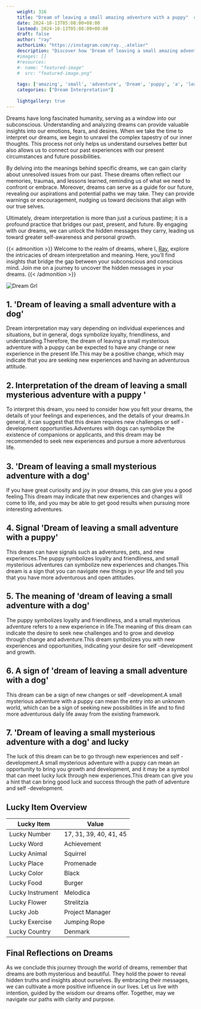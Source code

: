 ```yaml
---
    weight: 316
    title: "Dream of leaving a small amazing adventure with a puppy"  # Assuming 'title' column exists
    date: 2024-10-13T05:08:00+08:00
    lastmod: 2024-10-13T05:08:00+08:00
    draft: false
    author: "ray"
    authorLink: "https://instagram.com/ray._.atelier"
    description: "Discover how 'Dream of leaving a small amazing adventure with a puppy' can interpret your future and uncover its significant meanings in your life."
    #images: []
    #resources:
    #- name: "featured-image"
    #  src: "featured-image.png"
    
    tags: ['amazing', 'small', 'adventure', 'Dream', 'puppy', 'a', 'leaving', 'of', 'with']
    categories: ["Dream Interpretation"]
    
    lightgallery: true
---
```

    
Dreams have long fascinated humanity, serving as a window into our subconscious. Understanding and analyzing dreams can provide valuable insights into our emotions, fears, and desires. When we take the time to interpret our dreams, we begin to unravel the complex tapestry of our inner thoughts. This process not only helps us understand ourselves better but also allows us to connect our past experiences with our present circumstances and future possibilities.

By delving into the meanings behind specific dreams, we can gain clarity about unresolved issues from our past. These dreams often reflect our memories, traumas, and lessons learned, reminding us of what we need to confront or embrace. Moreover, dreams can serve as a guide for our future, revealing our aspirations and potential paths we may take. They can provide warnings or encouragement, nudging us toward decisions that align with our true selves.

Ultimately, dream interpretation is more than just a curious pastime; it is a profound practice that bridges our past, present, and future. By engaging with our dreams, we can unlock the hidden messages they carry, leading us toward greater self-awareness and personal growth.

{{< admonition >}}
Welcome to the realm of dreams, where I, [Ray](https://instagram.com/ray._.atelier), explore the intricacies of dream interpretation and meaning. Here, you’ll find insights that bridge the gap between your subconscious and conscious mind. Join me on a journey to uncover the hidden messages in your dreams.
{{< /admonition >}}

![Dream Grl](https://cdn.pixabay.com/photo/2017/11/02/03/35/gothic-2910057_1280.jpg "Dream Grl")

## 1. 'Dream of leaving a small adventure with a dog'
Dream interpretation may vary depending on individual experiences and situations, but in general, dogs symbolize loyalty, friendliness, and understanding.Therefore, the dream of leaving a small mysterious adventure with a puppy can be expected to have any change or new experience in the present life.This may be a positive change, which may indicate that you are seeking new experiences and having an adventurous attitude.

## 2. Interpretation of the dream of leaving a small mysterious adventure with a puppy '
To interpret this dream, you need to consider how you felt your dreams, the details of your feelings and experiences, and the details of your dreams.In general, it can suggest that this dream requires new challenges or self -development opportunities.Adventures with dogs can symbolize the existence of companions or applicants, and this dream may be recommended to seek new experiences and pursue a more adventurous life.

## 3. 'Dream of leaving a small mysterious adventure with a dog'
If you have great curiosity and joy in your dreams, this can give you a good feeling.This dream may indicate that new experiences and changes will come to life, and you may be able to get good results when pursuing more interesting adventures.

## 4. Signal 'Dream of leaving a small adventure with a puppy'
This dream can have signals such as adventures, pets, and new experiences.The puppy symbolizes loyalty and friendliness, and small mysterious adventures can symbolize new experiences and changes.This dream is a sign that you can navigate new things in your life and tell you that you have more adventurous and open attitudes.

## 5. The meaning of 'dream of leaving a small adventure with a dog'
The puppy symbolizes loyalty and friendliness, and a small mysterious adventure refers to a new experience in life.The meaning of this dream can indicate the desire to seek new challenges and to grow and develop through change and adventure.This dream symbolizes you with new experiences and opportunities, indicating your desire for self -development and growth.

## 6. A sign of 'dream of leaving a small adventure with a dog'
This dream can be a sign of new changes or self -development.A small mysterious adventure with a puppy can mean the entry into an unknown world, which can be a sign of seeking new possibilities in life and to find more adventurous daily life away from the existing framework.

## 7. 'Dream of leaving a small mysterious adventure with a dog' and lucky
The luck of this dream can be to go through new experiences and self -development.A small mysterious adventure with a puppy can mean an opportunity to bring you growth and development, and it may be a symbol that can meet lucky luck through new experiences.This dream can give you a hint that can bring good luck and success through the path of adventure and self -development.

## Lucky Item Overview
| Lucky Item          | Value              |
|---------------|--------------------|
| Lucky Number        | 17, 31, 39, 40, 41, 45  |
| Lucky Word          | Achievement |
| Lucky Animal        | Squirrel |
| Lucky Place         | Promenade     |
| Lucky Color         | Black     |
| Lucky Food          | Burger      |
| Lucky Instrument    | Melodica |
| Lucky Flower        | Strelitzia    |
| Lucky Job           | Project Manager       |
| Lucky Exercise      | Jumping Rope  |
| Lucky Country       | Denmark    |


##  Final Reflections on Dreams

As we conclude this journey through the world of dreams, remember that dreams are both mysterious and beautiful. They hold the power to reveal hidden truths and insights about ourselves. By embracing their messages, we can cultivate a more positive influence in our lives. Let us live with intention, guided by the wisdom our dreams offer. Together, may we navigate our paths with clarity and purpose.
